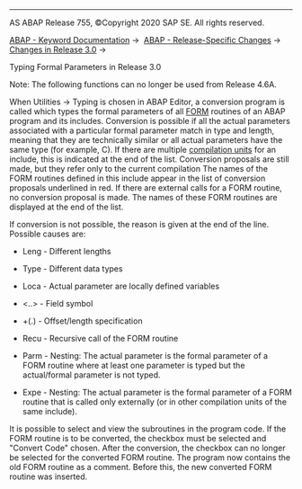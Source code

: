   

* * *

AS ABAP Release 755, ©Copyright 2020 SAP SE. All rights reserved.

[ABAP - Keyword Documentation](javascript:call_link\('abenabap.htm'\)) →  [ABAP - Release-Specific Changes](javascript:call_link\('abennews.htm'\)) →  [Changes in Release 3.0](javascript:call_link\('abennews-30.htm'\)) → 

Typing Formal Parameters in Release 3.0

Note: The following functions can no longer be used from Release 4.6A.

When Utilities → Typing is chosen in ABAP Editor, a conversion program is called which types the formal parameters of all [FORM](javascript:call_link\('abapform.htm'\)) routines of an ABAP program and its includes.
Conversion is possible if all the actual parameters associated with a particular formal parameter match in type and length, meaning that they are technically similar or all actual parameters have the same type (for example, C).
If there are multiple [compilation units](javascript:call_link\('abencompilation_unit_glosry.htm'\) "Glossary Entry") for an include, this is indicated at the end of the list. Conversion proposals are still made, but they refer only to the current compilation The names of the FORM routines defined in this include appear in the list of conversion proposals underlined in red.
If there are external calls for a FORM routine, no conversion proposal is made. The names of these FORM routines are displayed at the end of the list.

If conversion is not possible, the reason is given at the end of the line. Possible causes are:

-   Leng - Different lengths
    

-   Type - Different data types
    

-   Loca - Actual parameter are locally defined variables
    

-   <..> - Field symbol
    

-   +(.) - Offset/length specification
    

-   Recu - Recursive call of the FORM routine
    

-   Parm - Nesting: The actual parameter is the formal parameter of a FORM routine where at least one parameter is typed but the actual/formal parameter is not typed.
    

-   Expe - Nesting: The actual parameter is the formal parameter of a FORM routine that is called only externally (or in other compilation units of the same include).
    

It is possible to select and view the subroutines in the program code. If the FORM routine is to be converted, the checkbox must be selected and "Convert Code" chosen. After the conversion, the checkbox can no longer be selected for the converted FORM routine. The program now contains the old FORM routine as a comment. Before this, the new converted FORM routine was inserted.